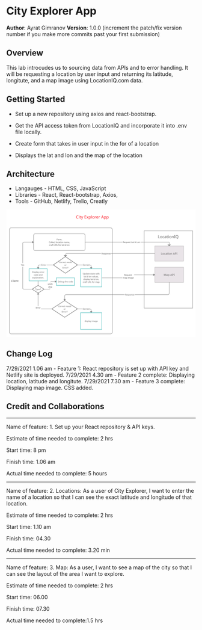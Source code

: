 # City Explorer App

**Author**: Ayrat Gimranov
**Version**: 1.0.0 (increment the patch/fix version number if you make more commits past your first submission)

## Overview
<!-- Provide a high level overview of what this application is and why you are building it, beyond the fact that it's an assignment for this class. (i.e. What's your problem domain?) -->
This lab introcudes us to sourcing data from APIs and to error handling. It will be requesting a location by user input and returning its latitude, longitute, and a map image using LocationIQ.com data.

## Getting Started
<!-- What are the steps that a user must take in order to build this app on their own machine and get it running? -->
- Set up a new repository using axios and react-bootstrap.

- Get the API access token from LocationIQ and incorporate it into .env file locally.

- Create form that takes in user input in the for of a location

- Displays the lat and lon and the map of the location

## Architecture
<!-- Provide a detailed description of the application design. What technologies (languages, libraries, etc) you're using, and any other relevant design information. -->
- Langauges - HTML, CSS, JavaScript
- Libraries - React, React-bootstrap, Axios,
- Tools - GitHub, Netlify, Trello, Creatly  

![UML](./src/img/lab06-uml.png)

## Change Log
<!-- Use this area to document the iterative changes made to your application as each feature is successfully implemented. Use time stamps. Here's an example:

01-01-2001 4:59pm - Application now has a fully-functional express server, with a GET route for the location resource. -->
7/29/2021 1.06 am - Feature 1: React repository is set up with API key and Netlify site is deployed.
7/29/2021 4.30 am - Feature 2 complete: Displaying location, latitude and longitute.
7/29/2021 7.30 am - Feature 3 complete: Displaying map image. CSS added.



## Credit and Collaborations
<!-- Give credit (and a link) to other people or resources that helped you build this application. -->

---------------

Name of feature: 1. Set up your React repository & API keys.

Estimate of time needed to complete: 2 hrs

Start time: 8 pm

Finish time: 1.06 am

Actual time needed to complete: 5 hours

-------

Name of feature: 2. Locations: As a user of City Explorer, I want to enter the name of a location so that I can see the exact latitude and longitude of that location.

Estimate of time needed to complete: 2 hrs

Start time: 1.10 am

Finish time: 04.30

Actual time needed to complete: 3.20 min

--------

Name of feature: 3. Map: As a user, I want to see a map of the city so that I can see the layout of the area I want to explore.

Estimate of time needed to complete: 2 hrs

Start time: 06.00

Finish time: 07.30

Actual time needed to complete:1.5 hrs 